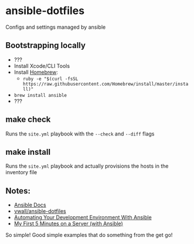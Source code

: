 ansible-dotfiles
================

Configs and settings managed by ansible

## Bootstrapping locally

- ???
- Install Xcode/CLI Tools
- Install [Homebrew](http://brew.sh): 
  - `ruby -e "$(curl -fsSL https://raw.githubusercontent.com/Homebrew/install/master/install)"`
- `brew install ansible`
- ???

## make check

Runs the `site.yml` playbook with the `--check` and `--diff` flags

## make install

Runs the `site.yml` playbook and actually provisions the hosts in the inventory file


## Notes:

- [Ansible Docs](http://docs.ansible.com/)
- [vwall/ansible-dotfiles](https://github.com/vwall/ansible-dotfiles)
- [Automating Your Development Environment With Ansible](http://www.nickhammond.com/automating-development-environment-ansible)
- [My First 5 Minutes on a Server (with Ansible)](http://practicalops.com/my-first-5-minutes-on-a-server-with-ansible.html)

So simple!  Good simple examples that do something from the get go!
